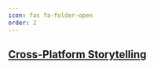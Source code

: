 ```yaml
---
icon: fas fa-folder-open
order: 2
---
```


## [Cross-Platform Storytelling](https://docs.google.com/document/d/1tvgH3nLWUSXxT85745R78zfR0oXP9JqKxf5JQIRRv0k/edit?pli=1#bookmark=id.lxlzuc88et3c)

<!--
## [Stories as Networks](https://docs.google.com/document/d/1tvgH3nLWUSXxT85745R78zfR0oXP9JqKxf5JQIRRv0k/edit?pli=1#bookmark=id.a6oemcgoej83)

## [Elastic Collections](https://docs.google.com/document/d/1tvgH3nLWUSXxT85745R78zfR0oXP9JqKxf5JQIRRv0k/edit?pli=1#bookmark=id.2t40uqtiy23o)

## [Input/Output](https://docs.google.com/document/d/1tvgH3nLWUSXxT85745R78zfR0oXP9JqKxf5JQIRRv0k/edit?pli=1#bookmark=id.aqzn7zuqu1g8)

-->